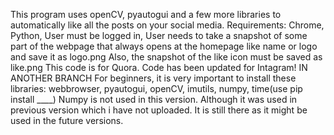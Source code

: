 This program uses openCV, pyautogui and a few more libraries to automatically like all the posts on your social media. 
Requirements: Chrome, Python, User must be logged in, User needs to take a snapshot of some part of the webpage that always opens at the homepage like name or logo and save it as logo.png 
Also, the snapshot of the like icon must be saved as like.png 
This code is for Quora.
Code has been updated for Intagram! IN ANOTHER BRANCH
For beginners, it is very important to install these libraries: webbrowser, pyautogui, openCV, imutils, numpy, time(use pip install ____) 
Numpy is not used in this version. Although it was used in previous version which i have not uploaded. It is still there as it might be used in the future versions.
